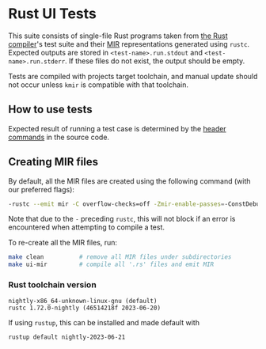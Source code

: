 # Rust UI Tests

This suite consists of single-file Rust programs taken from [the Rust compiler](https://github.com/rust-lang/rust/tree/master/tests/ui)'s test suite and their [MIR](https://github.com/rust-lang/rfcs/blob/master/text/1211-mir.md) representations generated using `rustc`. Expected outputs are stored in `<test-name>.run.stdout` and `<test-name>.run.stderr`. If these files do not exist, the output should be empty.

Tests are compiled with projects target toolchain, and manual update should not occur unless `kmir` is compatible with that toolchain.

## How to use tests

Expected result of running a test case is determined by the [header commands](https://rustc-dev-guide.rust-lang.org/tests/ui.html#controlling-passfail-expectations) in the source code.

## Creating MIR files

By default, all the MIR files are created using the following command (with our preferred flags):

```sh
-rustc --emit mir -C overflow-checks=off -Zmir-enable-passes=-ConstDebugInfo,-PromoteTemps -o <output_file.mir> <input_file.rs>
```

Note that due to the `-` preceding `rustc`, this will not block if an error is encountered when attempting to compile a test.

To re-create all the MIR files, run:

```sh
make clean          # remove all MIR files under subdirectories
make ui-mir         # compile all '.rs' files and emit MIR
```

### Rust toolchain version

```
nightly-x86_64-unknown-linux-gnu (default)
rustc 1.72.0-nightly (46514218f 2023-06-20)
```

If using `rustup`, this can be installed and made default with
```
rustup default nightly-2023-06-21
```
